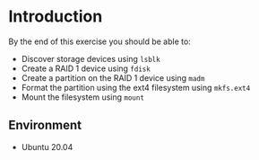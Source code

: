 # Introduction

By the end of this exercise you should be able to:

* Discover storage devices using `lsblk`
* Create a RAID 1 device using `fdisk`
* Create a partition on the RAID 1 device using `madm`
* Format the partition using the ext4 filesystem using `mkfs.ext4`
* Mount the filesystem using `mount`

## Environment

* Ubuntu 20.04
